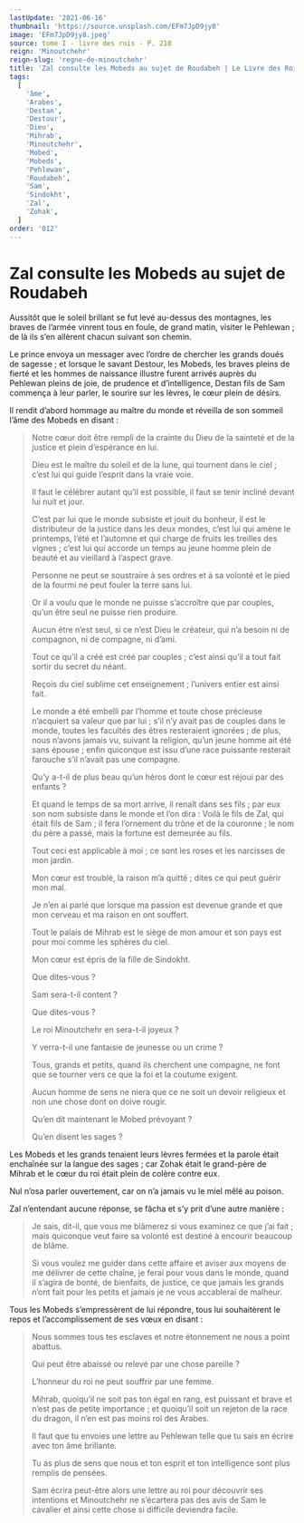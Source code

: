 ```yaml
---
lastUpdate: '2021-06-16'
thumbnail: 'https://source.unsplash.com/EFm7JpD9jy8'
image: 'EFm7JpD9jy8.jpeg'
source: tome I - livre des rois - P. 210
reign: 'Minoutchehr'
reign-slug: 'regne-de-minoutchehr'
title: 'Zal consulte les Mobeds au sujet de Roudabeh | Le Livre des Rois | Shâhnâmeh'
tags:
  [
    'âme',
    'Arabes',
    'Destan',
    'Destour',
    'Dieu',
    'Mihrab',
    'Minoutchehr',
    'Mobed',
    'Mobeds',
    'Pehlewan',
    'Roudabeh',
    'Sam',
    'Sindokht',
    'Zal',
    'Zohak',
  ]
order: '012'
---
```


# Zal consulte les Mobeds au sujet de Roudabeh

Aussitôt que le soleil brillant se fut levé au-dessus des montagnes, les braves de l’armée vinrent tous en foule, de grand matin, visiter le Pehlewan ; de là ils s’en allèrent chacun suivant son chemin.

Le prince envoya un messager avec l’ordre de chercher les grands doués de sagesse ; et lorsque le savant Destour, les Mobeds, les braves pleins de fierté et les hommes de naissance illustre furent arrivés auprès du Pehlewan pleins de joie, de prudence et d’intelligence, Destan fils de Sam commença à leur parler, le sourire sur les lèvres, le cœur plein de désirs.

Il rendit d’abord hommage au maître du monde et réveilla de son sommeil l’âme des Mobeds en disant :

> Notre cœur doit être rempli de la crainte du Dieu de la sainteté et de la justice et plein d’espérance en lui.
>
> Dieu est le maître du soleil et de la lune, qui tournent dans le ciel ; c’est lui qui guide l’esprit dans la vraie voie.
>
> Il faut le célébrer autant qu’il est possible, il faut se tenir incliné devant lui nuit et jour.
>
> C’est par lui que le monde subsiste et jouit du bonheur, il est le distributeur de la justice dans les deux mondes, c’est lui qui amène le printemps, l’été et l’automne et qui charge de fruits les treilles des vignes ; c’est lui qui accorde un temps au jeune homme plein de beauté et au vieillard à l’aspect grave.
>
> Personne ne peut se soustraire à ses ordres et à sa volonté et le pied de la fourmi ne peut fouler la terre sans lui.
>
> Or il a voulu que le monde ne puisse s’accroître que par couples, qu’un être seul ne puisse rien produire.
>
> Aucun être n’est seul, si ce n’est Dieu le créateur, qui n’a besoin ni de compagnon, ni de compagne, ni d’ami.
>
> Tout ce qu’il a créé est créé par couples ; c’est ainsi qu’il a tout fait sortir du secret du néant.
>
> Reçois du ciel sublime cet enseignement ; l’univers entier est ainsi fait.
>
> Le monde a été embelli par l’homme et toute chose précieuse n’acquiert sa valeur que par lui ; s’il n’y avait pas de couples dans le monde, toutes les facultés des êtres resteraient ignorées ; de plus, nous n’avons jamais vu, suivant la religion, qu’un jeune homme ait été sans épouse ; enfin quiconque est issu d’une race puissante resterait farouche s’il n’avait pas une compagne.
>
> Qu’y a-t-il de plus beau qu’un héros dont le cœur est réjoui par des enfants ?
>
> Et quand le temps de sa mort arrive, il renaît dans ses fils ; par eux son nom subsiste dans le monde et l’on dira : Voilà le fils de Zal, qui était fils de Sam ; il fera l’ornement du trône et de la couronne ; le nom du père a passé, mais la fortune est demeurée au fils.
>
> Tout ceci est applicable à moi ; ce sont les roses et les narcisses de mon jardin.
>
> Mon cœur est troublé, la raison m’a quitté ; dites ce qui peut guérir mon mal.
>
> Je n’en ai parlé que lorsque ma passion est devenue grande et que mon cerveau et ma raison en ont souffert.
>
> Tout le palais de Mihrab est le siège de mon amour et son pays est pour moi comme les sphères du ciel.
>
> Mon cœur est épris de la fille de Sindokht.
>
> Que dites-vous ?
>
> Sam sera-t-il content ?
>
> Que dites-vous ?
>
> Le roi Minoutchehr en sera-t-il joyeux ?
>
> Y verra-t-il une fantaisie de jeunesse ou un crime ?
>
> Tous, grands et petits, quand ils cherchent une compagne, ne font que se tourner vers ce que la foi et la coutume exigent.
>
> Aucun homme de sens ne niera que ce ne soit un devoir religieux et non une chose dont on doive rougir.
>
> Qu’en dit maintenant le Mobed prévoyant ?
>
> Qu’en disent les sages ?

Les Mobeds et les grands tenaient leurs lèvres fermées et la parole était enchaînée sur la langue des sages ; car Zohak était le grand-père de Mihrab et le cœur du roi était plein de colère contre eux.

Nul n’osa parler ouvertement, car on n’a jamais vu le miel mêlé au poison.

Zal n’entendant aucune réponse, se fâcha et s’y prit d’une autre manière :

> Je sais, dit-il, que vous me blâmerez si vous examinez ce que j’ai fait ; mais quiconque veut faire sa volonté est destiné à encourir beaucoup de blâme.
>
> Si vous voulez me guider dans cette affaire et aviser aux moyens de me délivrer de cette chaîne, je ferai pour vous dans le monde, quand il s’agira de bonté, de bienfaits, de justice, ce que jamais les grands n’ont fait pour les petits et jamais je ne vous accablerai de malheur.

Tous les Mobeds s’empressèrent de lui répondre, tous lui souhaitèrent le repos et l’accomplissement de ses vœux en disant :

> Nous sommes tous tes esclaves et notre étonnement ne nous a point abattus.
>
> Qui peut être abaissé ou relevé par une chose pareille ?
>
> L’honneur du roi ne peut souffrir par une femme.
>
> Mihrab, quoiqu’il ne soit pas ton égal en rang, est puissant et brave et n’est pas de petite importance ; et quoiqu’il soit un rejeton de la race du dragon, il n’en est pas moins roi des Arabes.
>
> Il faut que tu envoies une lettre au Pehlewan telle que tu sais en écrire avec ton âme brillante.
>
> Tu as plus de sens que nous et ton esprit et ton intelligence sont plus remplis de pensées.
>
> Sam écrira peut-être alors une lettre au roi pour découvrir ses intentions et Minoutchehr ne s’écartera pas des avis de Sam le cavalier et ainsi cette chose si difficile deviendra facile.
